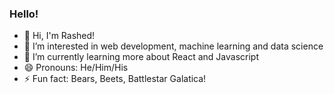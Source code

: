 ### Hello!

- 👋 Hi, I'm Rashed! 
- 🔭 I’m interested in web development, machine learning and data science
- 🌱 I’m currently learning more about React and Javascript
- 😄 Pronouns: He/Him/His
- ⚡ Fun fact: Bears, Beets, Battlestar Galatica!

<!--
**RashedRifat/RashedRifat** is a ✨ _special_ ✨ repository because its `README.md` (this file) appears on your GitHub profile.

Here are some ideas to get you started:

- 👋 Hi there 
- 🔭 I’m currently working on ...
- 🌱 I’m currently learning ...
- 👯 I’m looking to collaborate on ...
- 🤔 I’m looking for help with ...
- 💬 Ask me about ...
- 📫 How to reach me: ...
- 😄 Pronouns: ...
- ⚡ Fun fact: ...
-->
